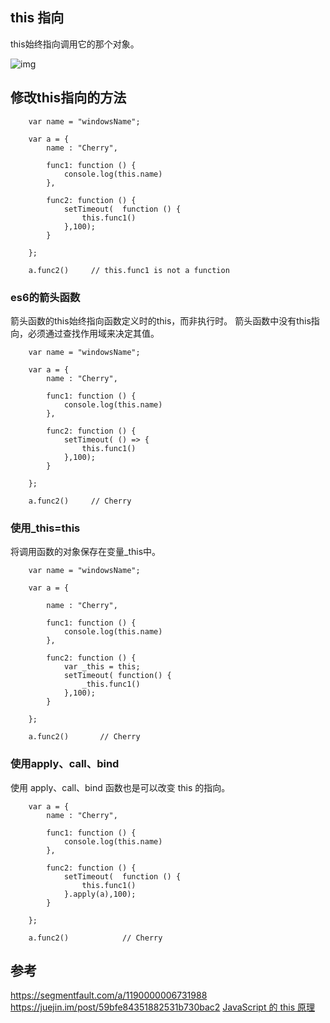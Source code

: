 ## this 指向
this始终指向调用它的那个对象。

![img](https://camo.githubusercontent.com/def60b06a778b4cac63b8a7a157f4a22976907cd/68747470733a2f2f757365722d676f6c642d63646e2e786974752e696f2f323031382f392f32342f313636303733376339633034636538643f773d3130393326683d35383826663d706e6726733d313236313233)

## 修改this指向的方法
```
    var name = "windowsName";

    var a = {
        name : "Cherry",

        func1: function () {
            console.log(this.name)     
        },

        func2: function () {
            setTimeout(  function () {
                this.func1()
            },100);
        }

    };

    a.func2()     // this.func1 is not a function
```
### es6的箭头函数
箭头函数的this始终指向函数定义时的this，而非执行时。
箭头函数中没有this指向，必须通过查找作用域来决定其值。
```
    var name = "windowsName";

    var a = {
        name : "Cherry",

        func1: function () {
            console.log(this.name)     
        },

        func2: function () {
            setTimeout( () => {
                this.func1()
            },100);
        }

    };

    a.func2()     // Cherry
```
### 使用_this=this
将调用函数的对象保存在变量_this中。
```
    var name = "windowsName";

    var a = {

        name : "Cherry",

        func1: function () {
            console.log(this.name)     
        },

        func2: function () {
            var _this = this;
            setTimeout( function() {
                _this.func1()
            },100);
        }

    };

    a.func2()       // Cherry
```

### 使用apply、call、bind
使用 apply、call、bind 函数也是可以改变 this 的指向。
```
    var a = {
        name : "Cherry",

        func1: function () {
            console.log(this.name)
        },

        func2: function () {
            setTimeout(  function () {
                this.func1()
            }.apply(a),100);
        }

    };

    a.func2()            // Cherry
```

## 参考
https://segmentfault.com/a/1190000006731988  
https://juejin.im/post/59bfe84351882531b730bac2
[JavaScript 的 this 原理](http://www.ruanyifeng.com/blog/2018/06/javascript-this.html)
